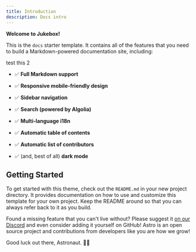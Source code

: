 ```yaml
---
title: Introduction
description: Docs intro
---
```


**Welcome to Jukebox!**

This is the `docs` starter template. It contains all of the features that you need to build a Markdown-powered documentation site, including:

test this 2

*   ✅ **Full Markdown support**
    
*   ✅ **Responsive mobile-friendly design**
    
*   ✅ **Sidebar navigation**
    
*   ✅ **Search (powered by Algolia)**
    
*   ✅ **Multi-language i18n**
    
*   ✅ **Automatic table of contents**
    
*   ✅ **Automatic list of contributors**
    
*   ✅ (and, best of all) **dark mode**
    

## Getting Started

To get started with this theme, check out the `README.md` in your new project directory. It provides documentation on how to use and customize this template for your own project. Keep the README around so that you can always refer back to it as you build.

Found a missing feature that you can't live without? Please suggest it [on our Discord](https://astro.build/chat) and even consider adding it yourself on GitHub! Astro is an open source project and contributions from developers like you are how we grow!

Good luck out there, Astronaut. 🧑‍🚀